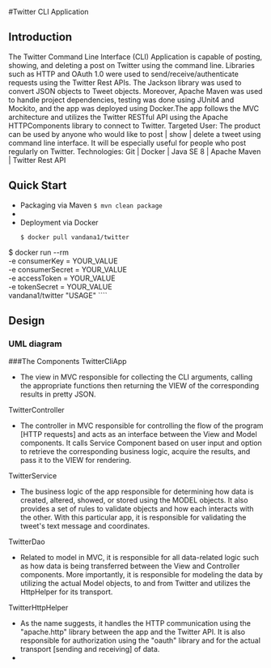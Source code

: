 #Twitter CLI Application

## Introduction
The Twitter Command Line Interface (CLI) Application is capable of posting, showing, and deleting a post on Twitter using the command line. Libraries such as HTTP and OAuth 1.0 were used to send/receive/authenticate requests using the Twitter Rest APIs. The Jackson library was used to convert JSON objects to Tweet objects. Moreover, Apache Maven was used to handle project dependencies, testing was done using JUnit4 and Mockito, and the app was deployed using Docker.The app follows the MVC architecture and utilizes the Twitter RESTful API using the Apache HTTPComponents library to connect to Twitter.
Targeted User: The product can be used by anyone who would like to post | show | delete a tweet using command line interface. It will be especially useful for people who post regularly on Twitter.
Technologies: Git | Docker | Java SE 8 | Apache Maven | Twitter Rest API

## Quick Start
- Packaging via Maven
```$ mvn clean package```
- 
- Deployment via Docker
  ```Usage: TwitterApp post|show|delete [options]
  $ docker pull vandana1/twitter
$ docker run --rm \
-e consumerKey = YOUR_VALUE \
-e consumerSecret = YOUR_VALUE \
-e accessToken = YOUR_VALUE \
-e tokenSecret = YOUR_VALUE \
vandana1/twitter "USAGE" ````

## Design
### UML diagram

###The Components
TwitterCliApp
- The view in MVC responsible for collecting the CLI arguments, calling the appropriate functions then returning the VIEW of the corresponding results in pretty JSON.

TwitterController
- The controller in MVC responsible for controlling the flow of the program [HTTP requests] and acts as an interface between the View and Model components. It calls Service Component based on user input and option to retrieve the corresponding business logic, acquire the results, and pass it to the VIEW for rendering.

TwitterService
- The business logic of the app responsible for determining how data is created, altered, showed, or stored using the MODEL objects. It also provides a set of rules to validate objects and how each interacts with the other. With this particular app, it is responsible for validating the tweet's text message and coordinates.

TwitterDao
- Related to model in MVC, it is responsible for all data-related logic such as how data is being transferred between the View and Controller components. More importantly, it is responsible for modeling the data by utilizing the actual Model objects, to and from Twitter and utilizes the HttpHelper for its transport.

TwitterHttpHelper
- As the name suggests, it handles the HTTP communication using the "apache.http" library between the app and the Twitter API. It is also responsible for authorization using the "oauth" library and for the actual transport [sending and receiving] of data.
- 

